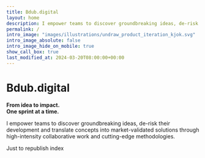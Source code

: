 ```yaml
---
title: Bdub.digital
layout: home
description: I empower teams to discover groundbreaking ideas, de-risk their development and translate concepts into market-validated solutions through high-intensity collaborative work and cutting-edge methodologies.
permalink: /
intro_image: "images/illustrations/undraw_product_iteration_kjok.svg"
intro_image_absolute: false
intro_image_hide_on_mobile: true
show_call_box: true
last_modified_at: 2024-03-20T08:00:00+00:00
---
```


# Bdub.digital
**From idea to impact.**\
**One sprint at a time.**

I empower teams to discover groundbreaking ideas, de-risk their development and translate concepts into market-validated solutions through high-intensity collaborative work and cutting-edge methodologies.

Just to republish index